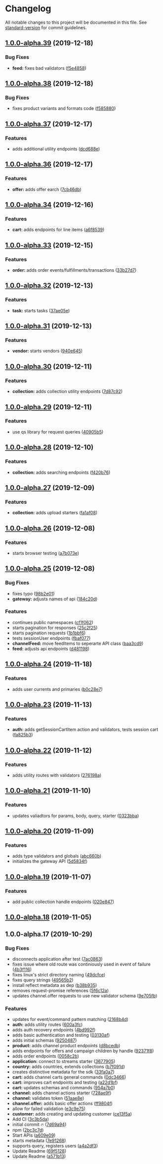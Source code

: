 # Changelog

All notable changes to this project will be documented in this file. See [standard-version](https://github.com/conventional-changelog/standard-version) for commit guidelines.

## [1.0.0-alpha.39](https://github.com/rise-app/rise-sdk-js/compare/v1.0.0-alpha.38...v1.0.0-alpha.39) (2019-12-18)


### Bug Fixes

* **feed:** fixes bad validators ([f5e4858](https://github.com/rise-app/rise-sdk-js/commit/f5e4858))

## [1.0.0-alpha.38](https://github.com/rise-app/rise-sdk-js/compare/v1.0.0-alpha.37...v1.0.0-alpha.38) (2019-12-18)


### Bug Fixes

* fixes product variants and formats code ([f585880](https://github.com/rise-app/rise-sdk-js/commit/f585880))

## [1.0.0-alpha.37](https://github.com/rise-app/rise-sdk-js/compare/v1.0.0-alpha.36...v1.0.0-alpha.37) (2019-12-17)


### Features

* adds additional utility endpoints ([dcd688e](https://github.com/rise-app/rise-sdk-js/commit/dcd688e))

## [1.0.0-alpha.36](https://github.com/rise-app/rise-sdk-js/compare/v1.0.0-alpha.34...v1.0.0-alpha.36) (2019-12-17)


### Features

* **offer:** adds offer earch ([7cb46db](https://github.com/rise-app/rise-sdk-js/commit/7cb46db))

## [1.0.0-alpha.34](https://github.com/rise-app/rise-sdk-js/compare/v1.0.0-alpha.33...v1.0.0-alpha.34) (2019-12-16)


### Features

* **cart:** adds endpoints for line items ([a6f8539](https://github.com/rise-app/rise-sdk-js/commit/a6f8539))

## [1.0.0-alpha.33](https://github.com/rise-app/rise-sdk-js/compare/v1.0.0-alpha.32...v1.0.0-alpha.33) (2019-12-15)


### Features

* **order:** adds order events/fulfillments/transactions ([33b27d7](https://github.com/rise-app/rise-sdk-js/commit/33b27d7))

## [1.0.0-alpha.32](https://github.com/rise-app/rise-sdk-js/compare/v1.0.0-alpha.31...v1.0.0-alpha.32) (2019-12-13)


### Features

* **task:** starts tasks ([37ae05e](https://github.com/rise-app/rise-sdk-js/commit/37ae05e))

## [1.0.0-alpha.31](https://github.com/rise-app/rise-sdk-js/compare/v1.0.0-alpha.30...v1.0.0-alpha.31) (2019-12-13)


### Features

* **vendor:** starts vendors ([940e645](https://github.com/rise-app/rise-sdk-js/commit/940e645))

## [1.0.0-alpha.30](https://github.com/rise-app/rise-sdk-js/compare/v1.0.0-alpha.29...v1.0.0-alpha.30) (2019-12-11)


### Features

* **collection:** adds collection utility endpoints ([7d87c92](https://github.com/rise-app/rise-sdk-js/commit/7d87c92))

## [1.0.0-alpha.29](https://github.com/rise-app/rise-sdk-js/compare/v1.0.0-alpha.28...v1.0.0-alpha.29) (2019-12-11)


### Features

* use qs library for request queries ([40905b5](https://github.com/rise-app/rise-sdk-js/commit/40905b5))

## [1.0.0-alpha.28](https://github.com/rise-app/rise-sdk-js/compare/v1.0.0-alpha.27...v1.0.0-alpha.28) (2019-12-10)


### Features

* **collection:** adds searching endpoints ([f420b76](https://github.com/rise-app/rise-sdk-js/commit/f420b76))

## [1.0.0-alpha.27](https://github.com/rise-app/rise-sdk-js/compare/v1.0.0-alpha.26...v1.0.0-alpha.27) (2019-12-09)


### Features

* **collection:** adds upload starters ([fa1af08](https://github.com/rise-app/rise-sdk-js/commit/fa1af08))

## [1.0.0-alpha.26](https://github.com/rise-app/rise-sdk-js/compare/v1.0.0-alpha.25...v1.0.0-alpha.26) (2019-12-08)


### Features

* starts browser testing ([a7b073e](https://github.com/rise-app/rise-sdk-js/commit/a7b073e))

## [1.0.0-alpha.25](https://github.com/rise-app/rise-sdk-js/compare/v1.0.0-alpha.24...v1.0.0-alpha.25) (2019-12-08)


### Bug Fixes

* fixes typo ([98b2e01](https://github.com/rise-app/rise-sdk-js/commit/98b2e01))
* **gateway:** adjusts names of api ([184c20d](https://github.com/rise-app/rise-sdk-js/commit/184c20d))


### Features

* continues public namespaces ([cf1f062](https://github.com/rise-app/rise-sdk-js/commit/cf1f062))
* starts pagination for responses ([25c2f25](https://github.com/rise-app/rise-sdk-js/commit/25c2f25))
* starts pagination requests ([1b1bbf6](https://github.com/rise-app/rise-sdk-js/commit/1b1bbf6))
* tests sessionUser endpoints ([fbaf077](https://github.com/rise-app/rise-sdk-js/commit/fbaf077))
* **channelFeed:** move feedItems to seperarte API class ([baa3cd9](https://github.com/rise-app/rise-sdk-js/commit/baa3cd9))
* **feed:** adjusts api endpoints ([d481198](https://github.com/rise-app/rise-sdk-js/commit/d481198))

## [1.0.0-alpha.24](https://github.com/rise-app/rise-sdk-js/compare/v1.0.0-alpha.23...v1.0.0-alpha.24) (2019-11-18)


### Features

* adds user currents and primaries ([b0c28e7](https://github.com/rise-app/rise-sdk-js/commit/b0c28e7))

## [1.0.0-alpha.23](https://github.com/rise-app/rise-sdk-js/compare/v1.0.0-alpha.22...v1.0.0-alpha.23) (2019-11-13)


### Features

* **auth:** adds getSessionCartItem action and validators, tests session cart ([fa825b3](https://github.com/rise-app/rise-sdk-js/commit/fa825b3))

## [1.0.0-alpha.22](https://github.com/rise-app/rise-sdk-js/compare/v1.0.0-alpha.21...v1.0.0-alpha.22) (2019-11-12)


### Features

* adds utility routes with validators ([276198a](https://github.com/rise-app/rise-sdk-js/commit/276198a))

## [1.0.0-alpha.21](https://github.com/rise-app/rise-sdk-js/compare/v1.0.0-alpha.20...v1.0.0-alpha.21) (2019-11-10)


### Features

* updates valiadtors for params, body, query, starter ([0323bba](https://github.com/rise-app/rise-sdk-js/commit/0323bba))

## [1.0.0-alpha.20](https://github.com/rise-app/rise-sdk-js/compare/v1.0.0-alpha.19...v1.0.0-alpha.20) (2019-11-09)


### Features

* adds type validators and globals ([abc660b](https://github.com/rise-app/rise-sdk-js/commit/abc660b))
* initializes the gateway API ([5d5834f](https://github.com/rise-app/rise-sdk-js/commit/5d5834f))

## [1.0.0-alpha.19](https://github.com/rise-app/rise-sdk-js/compare/v1.0.0-alpha.18...v1.0.0-alpha.19) (2019-11-07)


### Features

* add public collection handle endpoints ([020e847](https://github.com/rise-app/rise-sdk-js/commit/020e847))

## [1.0.0-alpha.18](https://github.com/rise-app/rise-sdk-js/compare/v1.0.0-alpha.17...v1.0.0-alpha.18) (2019-11-05)

## 1.0.0-alpha.17 (2019-10-29)


### Bug Fixes

* disconnects application after test ([7ac0863](https://github.com/rise-app/rise-sdk-js/commit/7ac0863))
* fixes issue where old route was continiously used in event of failure ([4b3f116](https://github.com/rise-app/rise-sdk-js/commit/4b3f116))
* fixes linux's strict directory naming ([49dcfce](https://github.com/rise-app/rise-sdk-js/commit/49dcfce))
* fixes query strings ([49565b2](https://github.com/rise-app/rise-sdk-js/commit/49565b2))
* install reflect metadata as dep ([b38b935](https://github.com/rise-app/rise-sdk-js/commit/b38b935))
* removes request-promise references ([5f6c12a](https://github.com/rise-app/rise-sdk-js/commit/5f6c12a))
* updates channel.offer requests to use new validator schema ([9e705fb](https://github.com/rise-app/rise-sdk-js/commit/9e705fb))


### Features

* updates for event/command pattern matching ([2168b4d](https://github.com/rise-app/rise-sdk-js/commit/2168b4d))
* **auth:** adds utility routes ([600a3fc](https://github.com/rise-app/rise-sdk-js/commit/600a3fc))
* adds auth recovery endpoints ([4bd992f](https://github.com/rise-app/rise-sdk-js/commit/4bd992f))
* adds basic authentication and testing ([03130af](https://github.com/rise-app/rise-sdk-js/commit/03130af))
* adds initial schemas ([9250487](https://github.com/rise-app/rise-sdk-js/commit/9250487))
* **product:** adds channel product endpoints ([d8bcedb](https://github.com/rise-app/rise-sdk-js/commit/d8bcedb))
* adds endpoints for offers and campaign children by handle ([92371f8](https://github.com/rise-app/rise-sdk-js/commit/92371f8))
* adds order endpoints ([0058c2b](https://github.com/rise-app/rise-sdk-js/commit/0058c2b))
* **application:** connect to streams starter ([3677905](https://github.com/rise-app/rise-sdk-js/commit/3677905))
* **country:** adds countries, extends collections ([b7f091d](https://github.com/rise-app/rise-sdk-js/commit/b7f091d))
* creates distinctive metadata for the sdk ([33fa0a7](https://github.com/rise-app/rise-sdk-js/commit/33fa0a7))
* **cart:** adds channel carts general commands ([0dc3466](https://github.com/rise-app/rise-sdk-js/commit/0dc3466))
* **cart:** improves cart endpoints and testing ([a22d1bf](https://github.com/rise-app/rise-sdk-js/commit/a22d1bf))
* **cart:** updates schemas and commands ([954a7b0](https://github.com/rise-app/rise-sdk-js/commit/954a7b0))
* **channel:** adds channel actions starter ([728ae9f](https://github.com/rise-app/rise-sdk-js/commit/728ae9f))
* **channel:** validates token ([51aae8e](https://github.com/rise-app/rise-sdk-js/commit/51aae8e))
* **channel.offer:** adds basic offer actions ([ff9804f](https://github.com/rise-app/rise-sdk-js/commit/ff9804f))
* allow for failed validation ([e3c9e75](https://github.com/rise-app/rise-sdk-js/commit/e3c9e75))
* **customer:** adds creating and updating customer ([ce13f5a](https://github.com/rise-app/rise-sdk-js/commit/ce13f5a))
* Add CI ([3c3b5da](https://github.com/rise-app/rise-sdk-js/commit/3c3b5da))
* initial commit :fire: ([7d69a94](https://github.com/rise-app/rise-sdk-js/commit/7d69a94))
* npm ([2bc3c7d](https://github.com/rise-app/rise-sdk-js/commit/2bc3c7d))
* Start APIs ([a609e09](https://github.com/rise-app/rise-sdk-js/commit/a609e09))
* starts metadata ([7e91268](https://github.com/rise-app/rise-sdk-js/commit/7e91268))
* supports query, registers users ([a4a2df3](https://github.com/rise-app/rise-sdk-js/commit/a4a2df3))
* Update Readme ([69f5128](https://github.com/rise-app/rise-sdk-js/commit/69f5128))
* Update Readme ([a571b13](https://github.com/rise-app/rise-sdk-js/commit/a571b13))
